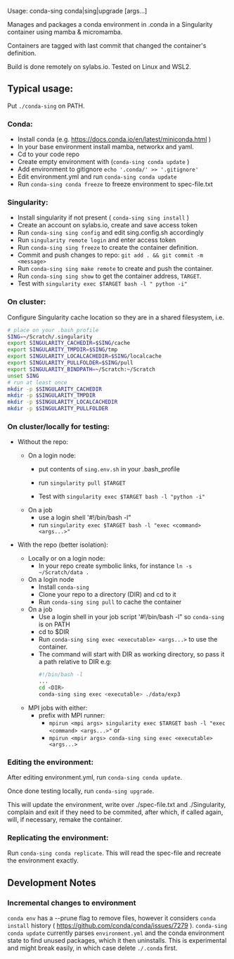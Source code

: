 Usage: conda-sing conda|sing|upgrade [args...]

Manages and packages a conda environment in .conda in a Singularity container using mamba & micromamba.

Containers are tagged with last commit that changed the container's definition.

Build is done remotely on sylabs.io. Tested on Linux and WSL2.

## Typical usage:

Put `./conda-sing` on PATH.

### Conda:
- Install conda (e.g. https://docs.conda.io/en/latest/miniconda.html )
- In your base environment install mamba, networkx and yaml.
- Cd to your code repo
- Create empty environment with (`conda-sing conda update` )
- Add environment to gitignore `echo '.conda/' >> '.gitignore'`
- Edit environment.yml and run `conda-sing conda update`
- Run `conda-sing conda freeze` to freeze environment to spec-file.txt

### Singularity:
- Install singularity if not present ( `conda-sing sing install` )
- Create an account on sylabs.io, create and save access token
- Run `conda-sing sing config` and edit sing.config.sh accordingly
- Run `singularity remote login` and enter access token
- Run `conda-sing sing freeze` to create the container definition.
- Commit and push changes to repo: `git add . && git commit -m <message>`
- Run `conda-sing sing make remote` to create and push the container.
- Run `conda-sing sing show` to get the container address, `TARGET`.
- Test with `singularity exec $TARGET bash -l " python -i"`

### On cluster:

Configure Singularity cache location so they are in a shared filesystem, i.e.

```sh
# place on your .bash_profile
SING=~/Scratch/.singularity
export SINGULARITY_CACHEDIR=$SING/cache
export SINGULARITY_TMPDIR=$SING/tmp
export SINGULARITY_LOCALCACHEDIR=$SING/localcache
export SINGULARITY_PULLFOLDER=$SING/pull
export SINGULARITY_BINDPATH=~/Scratch:~/Scratch
unset SING
# run at least once
mkdir -p $SINGULARITY_CACHEDIR
mkdir -p $SINGULARITY_TMPDIR
mkdir -p $SINGULARITY_LOCALCACHEDIR
mkdir -p $SINGULARITY_PULLFOLDER
```

### On cluster/locally for testing:

- Without the repo:
	- On a login node:
		- put contents of `sing.env.sh` in your .bash_profile
		- run `singularity pull $TARGET`

		- Test with `singularity exec $TARGET bash -l "python -i"`
	- On a job
		- use a login shell '#!/bin/bash -l"
		- run `singularity exec $TARGET bash -l "exec <command> <args...>"` 

- With the repo (better isolation):
	- Locally or on a login node:
		- In your repo create symbolic links, for instance `ln -s ~/Scratch/data .`
	- On a login node
		- Install `conda-sing`
		- Clone your repo to a directory (DIR) and cd to it
		- Run `conda-sing sing pull` to cache the container
	- On a job
		- Use a login shell in your job script '#!/bin/bash -l" so `conda-sing` is on PATH
		- cd to $DIR
		- Run `conda-sing sing exec <executable> <args...>` to use the container.
		- The command will start with DIR as working directory, so pass it a path relative to DIR e.g:
			```sh
			#!/bin/bash -l
			...
			cd <DIR>
			conda-sing sing exec <executable> ./data/exp3
			```
	- MPI jobs with either:
		- prefix with MPI runner:
			- `mpirun <mpi args> singularity exec $TARGET bash -l "exec <command> <args...>"`
			or
			- `mpirun <mpir args> conda-sing sing exec <executable> <args...>`

### Editing the environment:
After editing environment.yml, run `conda-sing conda update`.

Once done testing locally, run `conda-sing upgrade`.

This will update the environment, write over ./spec-file.txt and ./Singularity, complain and exit if they need to be commited, after which, if called again, will, if necessary, remake the container.

### Replicating the environment:
Run `conda-sing conda replicate`. This will read the spec-file and recreate the environment exactly.


## Development Notes

### Incremental changes to environment
`conda env` has a --prune flag to remove files, however it considers `conda install` history (
https://github.com/conda/conda/issues/7279 ).
`conda-sing conda update` currently parses `environment.yml` and the conda environment state to find unused packages, which it then uninstalls.
This is experimental and might break easily, in which case delete `./.conda` first.